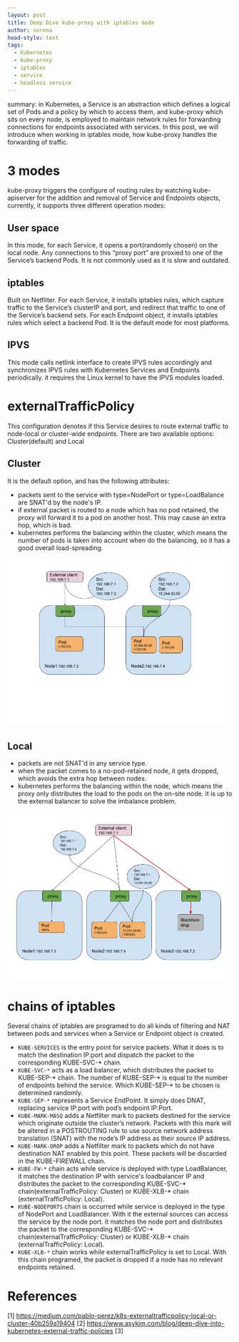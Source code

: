 ```yaml
---
layout: post
title: Deep Dive kube-proxy with iptables mode
author: serena
head-style: text
tags: 
  - Kubernetes
  - kube-proxy
  - iptables
  - service
  - headless service
---
```


summary: in Kubernetes, a Service is an abstraction which defines a logical set 
         of Pods and a policy by which to access them, and kube-proxy which sits 
         on every node, is employed to maintain network rules for forwarding 
         connections for endpoints associated with services. In this post, we will 
         introduce when working in iptables mode, how kube-proxy handles the 
         forwarding of traffic.

# 3 modes

kube-proxy triggers the configure of routing rules by watching 
kube-apiserver for the addition and removal of Service and Endpoints objects,
currently, it supports three different operation modes:

## User space

In this mode, for each Service, it opens a port(randomly chosen) on the local node. 
Any connections to this “proxy port” are proxied to one of the Service’s backend 
Pods. It is not commonly used as it is slow and outdated.

## iptables

Built on Netfilter. For each Service, it installs iptables rules, which capture 
traffic to the Service’s clusterIP and port, and redirect that traffic to one of 
the Service’s backend sets. For each Endpoint object, it installs iptables rules 
which select a backend Pod. It is the default mode for most platforms. 

## IPVS

This mode calls netlink interface to create IPVS rules accordingly and synchronizes 
IPVS rules with Kubernetes Services and Endpoints periodically. it requires the 
Linux kernel to have the IPVS modules loaded.

# externalTrafficPolicy

This configuration denotes if this Service desires to route external traffic to 
node-local or cluster-wide endpoints. There are two available options: 
Cluster(default) and Local

## Cluster

It is the default option, and has the following attributes:

- packets sent to the service with type=NodePort or type=LoadBalance are SNAT'd 
  by the node's IP.
- if external packet is routed to a node which has no pod retained, the proxy will
  forward it to a pod on another host. This may cause an extra hop, which is bad.
- kubernetes performs the balancing within the cluster, which means the number of
  pods is taken into account when do the balancing, so it has a good overall 
  load-spreading.

![](/img/posts/kube-proxy/externalTrafficPolicy-cluster.png)

## Local

- packets are not SNAT'd in any service type.
- when the packet comes to a no-pod-retained node, it gets dropped, which avoids
  the extra hop between nodes.
- kubernetes performs the balancing within the node, which means the proxy only 
  distributes the load to the pods on the on-site node. it is up to the external 
  balancer to solve the imbalance problem.

![](/img/posts/kube-proxy/externalTrafficPolicy-local.png)

# chains of iptables

Several chains of iptables are programed to do all kinds of filtering
and NAT between pods and services when a Service or Endpoint object is created.

- `KUBE-SERVICES` is the entry point for service packets. What it does is to match
  the destination IP:port and dispatch the packet to the corresponding KUBE-SVC-* 
  chain.
- `KUBE-SVC-*` acts as a load balancer, which distributes the packet to KUBE-SEP-* 
  chain. The number of KUBE-SEP-* is equal to the number of endpoints behind
  the service. Which KUBE-SEP-* to be chosen is determined randomly.
- `KUBE-SEP-*` represents a Service EndPoint. It simply does DNAT, replacing
  service IP:port with pod’s endpoint IP:Port.
- `KUBE-MARK-MASQ` adds a Netfilter mark to packets destined for the service which 
  originate outside the cluster’s network. Packets with this mark will be altered 
  in a POSTROUTING rule to use source network address translation (SNAT) with the 
  node’s IP address as their source IP address.
- `KUBE-MARK-DROP` adds a Netfilter mark to packets which do not have destination 
  NAT enabled by this point. These packets will be discarded in the KUBE-FIREWALL 
  chain.
- `KUBE-FW-*` chain acts while service is deployed with type LoadBalancer, it 
  matches the destination IP with service's loadbalancer IP and distributes the 
  packet to the corresponding KUBE-SVC-* chain(externalTrafficPolicy: Cluster) or
  KUBE-XLB-* chain (externalTrafficPolicy: Local).
- `KUBE-NODEPORTS` chain is occurred while service is deployed in the type of 
  NodePort and LoadBalancer. With it the external sources can access the service 
  by the node port. it matches the node port and distributes the 
  packet to the corresponding KUBE-SVC-* chain(externalTrafficPolicy: Cluster) or
  KUBE-XLB-* chain (externalTrafficPolicy: Local).
- `KUBE-XLB-*` chain works while externalTrafficPolicy is set to Local. With this
  chain programed, the packet is dropped if a node has no relevant endpoints 
  retained.
  


  
  
# References

[1] https://medium.com/pablo-perez/k8s-externaltrafficpolicy-local-or-cluster-40b259a19404
[2] https://www.asykim.com/blog/deep-dive-into-kubernetes-external-traffic-policies
[3] 